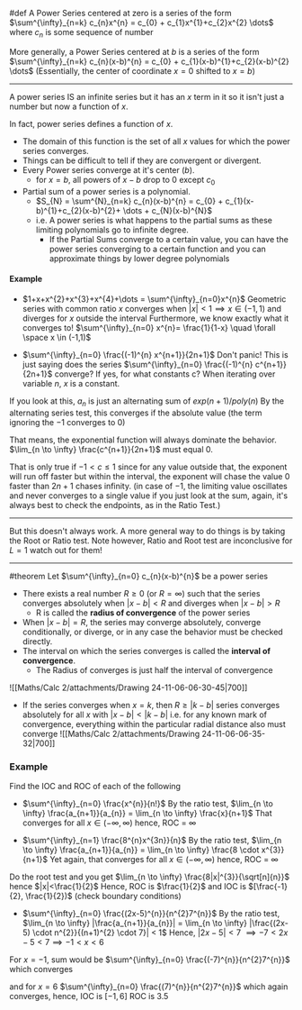 #def A Power Series centered at zero is a series of the form $\sum^{\infty}_{n=k} c_{n}x^{n} = c_{0} + c_{1}x^{1}+c_{2}x^{2} \dots$
where $c_{n}$ is some sequence of number

More generally, a Power Series centered at $b$ is a series of the form $\sum^{\infty}_{n=k} c_{n}(x-b)^{n} = c_{0} + c_{1}(x-b)^{1}+c_{2}(x-b)^{2} \dots$
(Essentially, the center of coordinate $x=0$ shifted to $x=b$)

---
A power series IS an infinite series but it has an $x$ term in it so it isn't just a number but now a function of $x$.

In fact, power series defines a function of $x$.

- The domain of this function is the set of all $x$ values for which the power series converges.
- Things can be difficult to tell if they are convergent or divergent.
- Every Power series converge at it's center ($b$).
	- for $x=b$, all powers of $x-b$ drop to $0$ except $c_{0}$
- Partial sum of a power series is a polynomial.
	- $S_{N} = \sum^{N}_{n=k} c_{n}(x-b)^{n} = c_{0} + c_{1}(x-b)^{1}+c_{2}(x-b)^{2}+ \dots + c_{N}(x-b)^{N}$
	- i.e. A power series is what happens to the partial sums as these limiting polynomials go to infinite degree.
		- If the Partial Sums converge to a certain value, you can have the power series converging to a certain function and you can approximate things by lower degree polynomials

#### Example
- $1+x+x^{2}+x^{3}+x^{4}+\dots = \sum^{\infty}_{n=0}x^{n}$
Geometric series with common ratio $x$ converges when $|x|<1 \implies x \in (-1,1)$ and diverges for $x$ outside the interval 
Furthermore, we know exactly what it converges to! $\sum^{\infty}_{n=0} x^{n}= \frac{1}{1-x} \quad \forall \space x \in (-1,1)$

- $\sum^{\infty}_{n=0} \frac{(-1)^{n} x^{n+1}}{2n+1}$
Don't panic! This is just saying does the series $\sum^{\infty}_{n=0} \frac{(-1)^{n} c^{n+1}}{2n+1}$ converge? If yes, for what constants c?
When iterating over variable $n$, $x$ is a constant.

If you look at this, $a_{n}$ is just an alternating sum of $exp(n+1)/poly(n)$
By the alternating series test, this converges if the absolute value (the term ignoring the $-1$ converges to 0)

That means, the exponential function will always dominate the behavior. $\lim_{n \to \infty} \frac{c^{n+1}}{2n+1}$ must equal $0$.

That is only true if $-1 < c \leq 1$ since for any value outside that, the exponent will run off faster but within the interval, the exponent will chase the value $0$ faster than $2n+1$ chases infinity. (in case of $-1$, the limiting value oscillates and never converges to a single value if you just look at the sum, again, it's always best to check the endpoints, as in the Ratio Test.)

---
But this doesn't always work. A more general way to do things is by taking the Root or Ratio test. 
Note however, Ratio and Root test are inconclusive for $L=1$ watch out for them!


---
#theorem Let $\sum^{\infty}_{n=0} c_{n}(x-b)^{n}$ be a power series
- There exists a real number $R \geq 0$ (or $R=\infty$) such that the series converges absolutely when $|x-b|<R$ and diverges when $|x-b| >R$ 
	- R is called the **radius of convergence** of the power series
- When $|x-b|=R$, the series may converge absolutely, converge conditionally, or diverge, or in any case the behavior must be checked directly.
- The interval on which the series converges is called the **interval of convergence**.
	- The Radius of converges is just half the interval of convergence

![[Maths/Calc 2/attachments/Drawing 24-11-06-06-30-45|700]]

- If the series converges when $x=k$, then $R \geq |k-b|$ series converges absolutely for all $x$ with $|x-b|< |k-b|$
i.e. for any known mark of convergence, everything within the particular radial distance also must converge
![[Maths/Calc 2/attachments/Drawing 24-11-06-06-35-32|700]]


### Example 
Find the IOC and ROC of each of the following 
- $\sum^{\infty}_{n=0} \frac{x^{n}}{n!}$
By the ratio test, $\lim_{n \to \infty} \frac{a_{n+1}}{a_{n}} = \lim_{n \to \infty} \frac{x}{n+1}$
That converges for all $x \in (-\infty, \infty)$
hence, ROC = $\infty$

- $\sum^{\infty}_{n=1} \frac{8^{n}x^{3n}}{n}$
By the ratio test, $\lim_{n \to \infty} \frac{a_{n+1}}{a_{n}} = \lim_{n \to \infty} \frac{8 \cdot x^{3}}{n+1}$
Yet again, that converges for all $x \in (-\infty, \infty)$
hence, ROC = $\infty$

Do the root test and you get $\lim_{n \to \infty} \frac{8|x|^{3}}{\sqrt[n]{n}}$ hence $|x|<\frac{1}{2}$
Hence, ROC is $\frac{1}{2}$ and IOC is $[\frac{-1}{2}, \frac{1}{2})$ (check boundary conditions)

- $\sum^{\infty}_{n=0} \frac{(2x-5)^{n}}{n^{2}7^{n}}$
By the ratio test, $\lim_{n \to \infty} |\frac{a_{n+1}}{a_{n}}| = \lim_{n \to \infty} |\frac{(2x-5) \cdot n^{2}}{(n+1)^{2} \cdot 7}| < 1$
Hence, $|2x-5| < 7$
$\implies -7 < 2x-5 < 7 \implies -1 < x < 6$

For $x=-1$, sum would be $\sum^{\infty}_{n=0} \frac{(-7)^{n}}{n^{2}7^{n}}$ which converges 

and for $x=6$ $\sum^{\infty}_{n=0} \frac{(7)^{n}}{n^{2}7^{n}}$
which again converges, hence, IOC is $[-1,6]$
ROC is $3.5$


